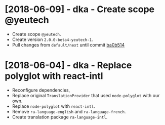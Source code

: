 # [2018-06-09] - dka - Create scope @yeutech

- Create scope `@yeutech`.
- Create version `2.0.0-beta4-yeutech-1`.
- Pull changes from `default/next` until commit [ba0b514](https://github.com/marmelab/admin-on-rest/commit/ba0b514068fc01f94282a7e3de1f599b55e7ca3e)

# [2018-06-04] - dka - Replace polyglot with react-intl

- Reconfigure dependencies, 
- Replace original `TranslationProvider` that used `node-polyglot` with our own.
- Replace `node-polyglot` with `react-intl`.
- Remove `ra-language-english` and `ra-language-french`.
- Create translation package `ra-language-intl`.
